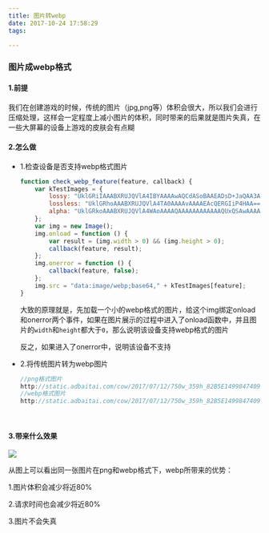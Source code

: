```yaml
---
title: 图片转webp
date: 2017-10-24 17:58:29
tags:

---
```


### 图片成webp格式

#### 1.前提

我们在创建游戏的时候，传统的图片（jpg,png等）体积会很大，所以我们会进行压缩处理，这样会一定程度上减小图片的体积，同时带来的后果就是图片失真，在一些大屏幕的设备上游戏的皮肤会有点糊

#### 2.怎么做

- 1.检查设备是否支持webp格式图片

  ```javascript
  function check_webp_feature(feature, callback) {
      var kTestImages = {
          lossy: "UklGRiIAAABXRUJQVlA4IBYAAAAwAQCdASoBAAEADsD+JaQAA3AAAAAA",
          lossless: "UklGRhoAAABXRUJQVlA4TA0AAAAvAAAAEAcQERGIiP4HAA==",
          alpha: "UklGRkoAAABXRUJQVlA4WAoAAAAQAAAAAAAAAAAAQUxQSAwAAAARBxAR/Q9ERP8DAABWUDggGAAAABQBAJ0BKgEAAQAAAP4AAA3AAP7mtQAAAA=="
      };
      var img = new Image();
      img.onload = function () {
          var result = (img.width > 0) && (img.height > 0);
          callback(feature, result);
      };
      img.onerror = function () {
          callback(feature, false);
      };
      img.src = "data:image/webp;base64," + kTestImages[feature];
  }
  ```

  大致的原理就是，先加载一个小的webp格式的图片，给这个img绑定onload和onerror两个事件，如果在图片展示的过程中进入了onload函数中，并且图片的`width`和`height`都大于`0`，那么说明该设备支持webp格式的图片

  反之，如果进入了onerror中，说明该设备不支持

- 2.将传统图片转为webp图片

  ```javascript
  //png格式图片
  http://static.adbaitai.com/cow/2017/07/12/750w_359h_82B5E1499847409_origin.png 
  //webp格式图片
  http://static.adbaitai.com/cow/2017/07/12/750w_359h_82B5E1499847409_origin.png ?x-oss-process=image/format,webp
  ```

  ​

#### 3.带来什么效果

![](http://ww1.sinaimg.cn/large/005QDhBjgy1fktfg3iorgj31li0660v2.jpg)

从图上可以看出同一张图片在png和webp格式下，webp所带来的优势：

1.图片体积会减少将近80%

2.请求时间也会减少将近80%

3.图片不会失真